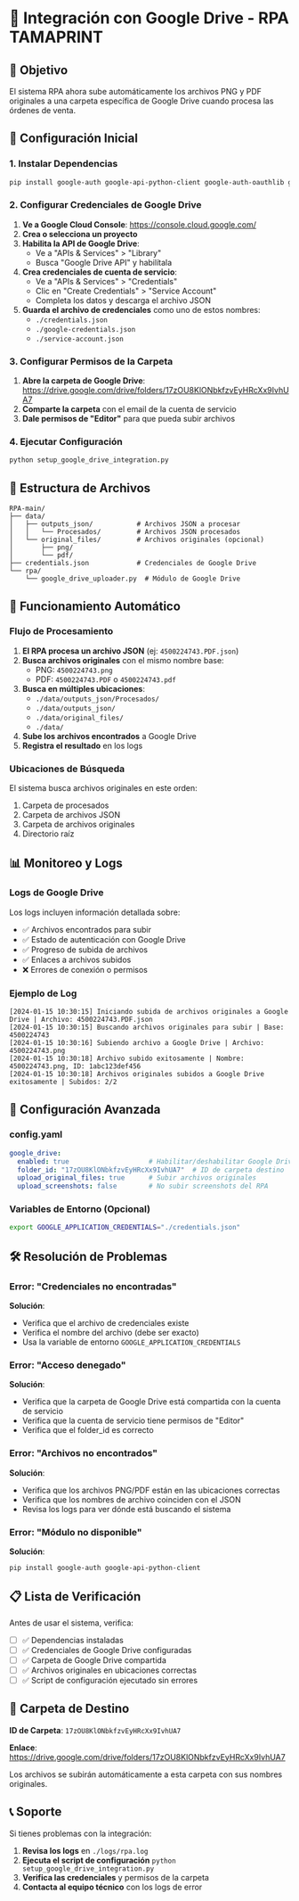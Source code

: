 # 📁 Integración con Google Drive - RPA TAMAPRINT

## 🎯 Objetivo

El sistema RPA ahora sube automáticamente los archivos PNG y PDF originales a una carpeta específica de Google Drive cuando procesa las órdenes de venta.

## 🔧 Configuración Inicial

### 1. Instalar Dependencias

```bash
pip install google-auth google-api-python-client google-auth-oauthlib google-auth-httplib2
```

### 2. Configurar Credenciales de Google Drive

1. **Ve a Google Cloud Console**: https://console.cloud.google.com/
2. **Crea o selecciona un proyecto**
3. **Habilita la API de Google Drive**:
   - Ve a "APIs & Services" > "Library"
   - Busca "Google Drive API" y habilítala
4. **Crea credenciales de cuenta de servicio**:
   - Ve a "APIs & Services" > "Credentials"
   - Clic en "Create Credentials" > "Service Account"
   - Completa los datos y descarga el archivo JSON
5. **Guarda el archivo de credenciales** como uno de estos nombres:
   - `./credentials.json`
   - `./google-credentials.json`
   - `./service-account.json`

### 3. Configurar Permisos de la Carpeta

1. **Abre la carpeta de Google Drive**: https://drive.google.com/drive/folders/17zOU8KlONbkfzvEyHRcXx9IvhUA7
2. **Comparte la carpeta** con el email de la cuenta de servicio
3. **Dale permisos de "Editor"** para que pueda subir archivos

### 4. Ejecutar Configuración

```bash
python setup_google_drive_integration.py
```

## 📂 Estructura de Archivos

```
RPA-main/
├── data/
│   ├── outputs_json/           # Archivos JSON a procesar
│   │   └── Procesados/         # Archivos JSON procesados
│   └── original_files/         # Archivos originales (opcional)
│       ├── png/
│       └── pdf/
├── credentials.json            # Credenciales de Google Drive
└── rpa/
    └── google_drive_uploader.py  # Módulo de Google Drive
```

## 🚀 Funcionamiento Automático

### Flujo de Procesamiento

1. **El RPA procesa un archivo JSON** (ej: `4500224743.PDF.json`)
2. **Busca archivos originales** con el mismo nombre base:
   - PNG: `4500224743.png`
   - PDF: `4500224743.PDF` o `4500224743.pdf`
3. **Busca en múltiples ubicaciones**:
   - `./data/outputs_json/Procesados/`
   - `./data/outputs_json/`
   - `./data/original_files/`
   - `./data/`
4. **Sube los archivos encontrados** a Google Drive
5. **Registra el resultado** en los logs

### Ubicaciones de Búsqueda

El sistema busca archivos originales en este orden:
1. Carpeta de procesados
2. Carpeta de archivos JSON
3. Carpeta de archivos originales
4. Directorio raíz

## 📊 Monitoreo y Logs

### Logs de Google Drive

Los logs incluyen información detallada sobre:
- ✅ Archivos encontrados para subir
- ✅ Estado de autenticación con Google Drive
- ✅ Progreso de subida de archivos
- ✅ Enlaces a archivos subidos
- ❌ Errores de conexión o permisos

### Ejemplo de Log

```
[2024-01-15 10:30:15] Iniciando subida de archivos originales a Google Drive | Archivo: 4500224743.PDF.json
[2024-01-15 10:30:15] Buscando archivos originales para subir | Base: 4500224743
[2024-01-15 10:30:16] Subiendo archivo a Google Drive | Archivo: 4500224743.png
[2024-01-15 10:30:18] Archivo subido exitosamente | Nombre: 4500224743.png, ID: 1abc123def456
[2024-01-15 10:30:18] Archivos originales subidos a Google Drive exitosamente | Subidos: 2/2
```

## 🔧 Configuración Avanzada

### config.yaml

```yaml
google_drive:
  enabled: true                    # Habilitar/deshabilitar Google Drive
  folder_id: "17zOU8KlONbkfzvEyHRcXx9IvhUA7"  # ID de carpeta destino
  upload_original_files: true      # Subir archivos originales
  upload_screenshots: false        # No subir screenshots del RPA
```

### Variables de Entorno (Opcional)

```bash
export GOOGLE_APPLICATION_CREDENTIALS="./credentials.json"
```

## 🛠️ Resolución de Problemas

### Error: "Credenciales no encontradas"

**Solución**: 
- Verifica que el archivo de credenciales existe
- Verifica el nombre del archivo (debe ser exacto)
- Usa la variable de entorno `GOOGLE_APPLICATION_CREDENTIALS`

### Error: "Acceso denegado"

**Solución**:
- Verifica que la carpeta de Google Drive está compartida con la cuenta de servicio
- Verifica que la cuenta de servicio tiene permisos de "Editor"
- Verifica que el folder_id es correcto

### Error: "Archivos no encontrados"

**Solución**:
- Verifica que los archivos PNG/PDF están en las ubicaciones correctas
- Verifica que los nombres de archivo coinciden con el JSON
- Revisa los logs para ver dónde está buscando el sistema

### Error: "Módulo no disponible"

**Solución**:
```bash
pip install google-auth google-api-python-client
```

## 📋 Lista de Verificación

Antes de usar el sistema, verifica:

- [ ] ✅ Dependencias instaladas
- [ ] ✅ Credenciales de Google Drive configuradas
- [ ] ✅ Carpeta de Google Drive compartida
- [ ] ✅ Archivos originales en ubicaciones correctas
- [ ] ✅ Script de configuración ejecutado sin errores

## 🎯 Carpeta de Destino

**ID de Carpeta**: `17zOU8KlONbkfzvEyHRcXx9IvhUA7`

**Enlace**: https://drive.google.com/drive/folders/17zOU8KlONbkfzvEyHRcXx9IvhUA7

Los archivos se subirán automáticamente a esta carpeta con sus nombres originales.

## 📞 Soporte

Si tienes problemas con la integración:

1. **Revisa los logs** en `./logs/rpa.log`
2. **Ejecuta el script de configuración** `python setup_google_drive_integration.py`
3. **Verifica las credenciales** y permisos de la carpeta
4. **Contacta al equipo técnico** con los logs de error
